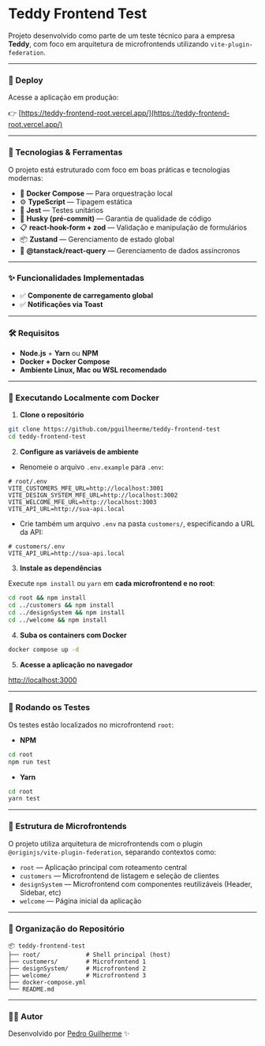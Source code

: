 # Teddy Frontend Test

Projeto desenvolvido como parte de um teste técnico para a empresa **Teddy**, com foco em arquitetura de microfrontends utilizando `vite-plugin-federation`.

---

### 🚀 Deploy

Acesse a aplicação em produção:

👉 [https://teddy-frontend-root.vercel.app/](https://teddy-frontend-root.vercel.app/)

---

### 🧩 Tecnologias & Ferramentas

O projeto está estruturado com foco em boas práticas e tecnologias modernas:

- 🐳 **Docker Compose** — Para orquestração local  
- ⚙️ **TypeScript** — Tipagem estática  
- 🧪 **Jest** — Testes unitários  
- 🔐 **Husky (pré-commit)** — Garantia de qualidade de código  
- 📋 **react-hook-form + zod** — Validação e manipulação de formulários  
- 📦 **Zustand** — Gerenciamento de estado global  
- 🔁 **@tanstack/react-query** — Gerenciamento de dados assíncronos  

---

### ✨ Funcionalidades Implementadas

- ✅ **Componente de carregamento global**  
- ✅ **Notificações via Toast**  

---

### 🛠️ Requisitos

- **Node.js** + **Yarn** ou **NPM**  
- **Docker + Docker Compose**  
- **Ambiente Linux, Mac ou WSL recomendado**  

---

### 🧪 Executando Localmente com Docker

1. **Clone o repositório**
```bash
git clone https://github.com/pguilheerme/teddy-frontend-test
cd teddy-frontend-test
```

2. **Configure as variáveis de ambiente**
- Renomeie o arquivo `.env.example` para `.env`:

```env
# root/.env
VITE_CUSTOMERS_MFE_URL=http://localhost:3001
VITE_DESIGN_SYSTEM_MFE_URL=http://localhost:3002
VITE_WELCOME_MFE_URL=http://localhost:3003
VITE_API_URL=http://sua-api.local
```

- Crie também um arquivo `.env` na pasta `customers/`, especificando a URL da API:

```env
# customers/.env
VITE_API_URL=http://sua-api.local
```

3. **Instale as dependências**

Execute `npm install` ou `yarn` em **cada microfrontend e no root**:

```bash
cd root && npm install
cd ../customers && npm install
cd ../designSystem && npm install
cd ../welcome && npm install
```

4. **Suba os containers com Docker**
```bash
docker compose up -d
```

5. **Acesse a aplicação no navegador**

[http://localhost:3000](http://localhost:3000)

---

### 🧪 Rodando os Testes

Os testes estão localizados no microfrontend `root`:

- **NPM**
```bash
cd root
npm run test
```

- **Yarn**
```bash
cd root
yarn test
```

---

### 🧱 Estrutura de Microfrontends

O projeto utiliza arquitetura de microfrontends com o plugin `@originjs/vite-plugin-federation`, separando contextos como:

- `root` — Aplicação principal com roteamento central  
- `customers` — Microfrontend de listagem e seleção de clientes  
- `designSystem` — Microfrontend com componentes reutilizáveis (Header, Sidebar, etc)  
- `welcome` — Página inicial da aplicação  

---

### 📂 Organização do Repositório

```
📦 teddy-frontend-test
├── root/             # Shell principal (host)
├── customers/        # Microfrontend 1
├── designSystem/     # Microfrontend 2
├── welcome/          # Microfrontend 3
├── docker-compose.yml
└── README.md
```

---

### 🧑‍💻 Autor

Desenvolvido por [Pedro Guilherme](https://github.com/pguilheerme) ✨
